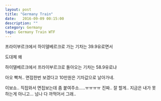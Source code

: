 ```yaml
---
layout: post
title: "Germany Train"
date:	2016-09-09 00:15:00
description: ""
category: Germany
tags: Germany Train WTF
---
```



프라이부르크에서 하이델베르크로 가는 기차는 39.9유로면서


도대체
왜

하이델베르크에서 프라이부르크로 돌아오는 기차는 58.9유로냐

아오 빡쳐..
면접한번 보겠다고 10만원은 기차값으로 날아가네.


이보쇼.. 직접와서 면접보는데 좀 붙여주소.....ㅠㅠㅠㅠ
진짜.. 잘 할게.. 지금은 내가 못하는게 아니고... 넘나 다 까먹어서 그래..  
